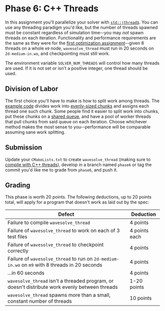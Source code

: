 ---
---

# Phase 6: C++ Threads

In this assignment you'll parallelize your solver with [`std::jthread`s](../readings/jthread.md). You can use any threading paradigm you'd like, but the number of threads spawned must be constant regardless of simulation time--you may *not* spawn threads on each iteration. Functionality and performance requirements are the same as they were for the [first optimization assignment](phase3.md)--given 8 threads on a whole `m9` node, `wavesolve_thread` must run in 20 seconds on `2d-medium-in.wo`, and checkpointing must still work.

The environment variable `SOLVER_NUM_THREADS` will control how many threads are used. If it is not set or isn't a positive integer, one thread should be used.



## Division of Labor

The first choice you'll have to make is how to split work among threads. The [example code](https://github.com/BYUHPC/sci-comp-course-example-cxx/blob/main/src/MountainRangeThreaded.hpp) divides work into [evenly-sized chunks](https://github.com/BYUHPC/sci-comp-course-example-cxx/blob/main/src/utils.hpp) and assigns each thread one such chunk. Some people find it easier to split work into chunks, put these chunks on a [shared queue](https://github.com/cameron314/concurrentqueue), and have a pool of worker threads that pull chunks from said queue on each iteration. Choose whichever method makes the most sense to you--performance will be comparable assuming sane work splitting.



## Submission

Update your `CMakeLists.txt` to create `wavesolve_thread` (making sure to [compile with C++ threads](../readings/jthread.md#compiling-with-c-threads)), develop in a branch named `phase6` or tag the commit you'd like me to grade from `phase6`, and push it.



## Grading

This phase is worth 20 points. The following deductions, up to 20 points total, will apply for a program that doesn't work as laid out by the spec:

| Defect | Deduction |
| --- | --- |
| Failure to compile `wavesolve_thread` | 4 points |
| Failure of `wavesolve_thread` to work on each of 3 test files | 4 points each |
| Failure of `wavesolve_thread` to checkpoint correctly | 4 points |
| Failure of `wavesolve_thread` to run on `2d-medium-in.wo` on `m9` with 8 threads in 20 seconds | 4 points |
| ...in 60 seconds | 4 points |
| `wavesolve_thread` isn't a threaded program, or doesn't distribute work evenly between threads | 1-20 points |
| `wavesolve_thread` spawns more than a small, constant number of threads | 10 points |
